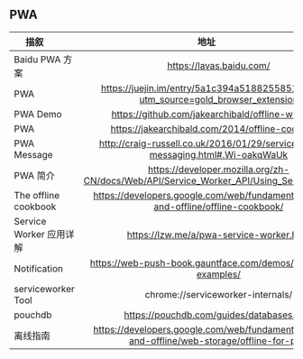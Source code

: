 ## PWA
| 描叙          | 地址           |
| ------------- |:-------------:| 
|Baidu PWA 方案|https://lavas.baidu.com/|
|PWA|https://juejin.im/entry/5a1c394a5188255851326da5?utm_source=gold_browser_extension|
|PWA Demo|https://github.com/jakearchibald/offline-wikipedia|
|PWA|https://jakearchibald.com/2014/offline-cookbook/|
|PWA Message|http://craig-russell.co.uk/2016/01/29/service-worker-messaging.html#.Wi-oakqWaUk|
|PWA 简介|https://developer.mozilla.org/zh-CN/docs/Web/API/Service_Worker_API/Using_Service_Workers|
|The offline cookbook|https://developers.google.com/web/fundamentals/instant-and-offline/offline-cookbook/|
|Service Worker 应用详解|https://lzw.me/a/pwa-service-worker.html|
|Notification|https://web-push-book.gauntface.com/demos/notification-examples/|
|serviceworker Tool|chrome://serviceworker-internals/|
|pouchdb|https://pouchdb.com/guides/databases.html|
|离线指南|https://developers.google.com/web/fundamentals/instant-and-offline/web-storage/offline-for-pwa|
